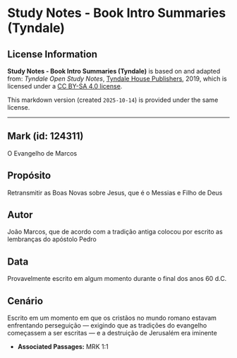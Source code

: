 # Study Notes - Book Intro Summaries (Tyndale)

## License Information

**Study Notes - Book Intro Summaries (Tyndale)** is based on and adapted from: _Tyndale Open Study Notes_, [Tyndale House Publishers](https://tyndaleopenresources.com/), 2019, which is licensed under a [CC BY-SA 4.0 license](https://creativecommons.org/licenses/by-sa/4.0/legalcode.en).

This markdown version (created `2025-10-14`) is provided under the same license.



--------------------------------

## Mark (id: 124311)

O Evangelho de Marcos

Propósito
---------

Retransmitir as Boas Novas sobre Jesus, que é o Messias e Filho de Deus

Autor
-----

João Marcos, que de acordo com a tradição antiga colocou por escrito as lembranças do apóstolo Pedro

Data
----

Provavelmente escrito em algum momento durante o final dos anos 60 d.C.

Cenário
-------

Escrito em um momento em que os cristãos no mundo romano estavam enfrentando perseguição — exigindo que as tradições do evangelho começassem a ser escritas — e a destruição de Jerusalém era iminente

* **Associated Passages:** MRK 1:1


